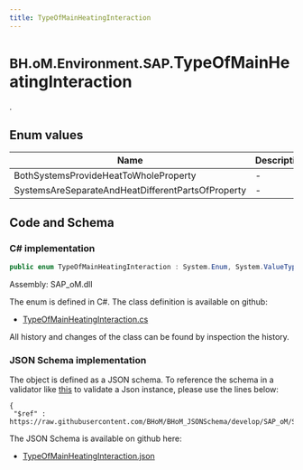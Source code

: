 ```yaml
---
title: TypeOfMainHeatingInteraction
---
```


# <small>BH.oM.Environment.SAP.</small>**TypeOfMainHeatingInteraction**

.

## Enum values

| Name            | Description                                                    |
|-----------------|----------------------------------------------------------------|
| BothSystemsProvideHeatToWholeProperty |  -  |
| SystemsAreSeparateAndHeatDifferentPartsOfProperty |  -  |


## Code and Schema

### C# implementation

``` C# title="C#"
public enum TypeOfMainHeatingInteraction : System.Enum, System.ValueType, System.IComparable, System.ISpanFormattable, System.IFormattable, System.IConvertible
```

Assembly: SAP_oM.dll

The enum is defined in C#. The class definition is available on github:

- [TypeOfMainHeatingInteraction.cs](https://github.com/BHoM/SAP_Toolkit/blob/develop/SAP_oM/Enums\TypeOfMainHeatingInteraction.cs)

All history and changes of the class can be found by inspection the history.
### JSON Schema implementation

The object is defined as a JSON schema. To reference the schema in a validator like [this](https://www.jsonschemavalidator.net/) to validate a Json instance, please use the lines below:

``` { .json .copy .select } title="JSON Schema"
{
 "$ref" : https://raw.githubusercontent.com/BHoM/BHoM_JSONSchema/develop/SAP_oM/SAP/TypeOfMainHeatingInteraction.json}
```

The JSON Schema is available on github here:

- [TypeOfMainHeatingInteraction.json](https://github.com/BHoM/BHoM_JSONSchema/blob/develop/SAP_oM/SAP/TypeOfMainHeatingInteraction.json)
